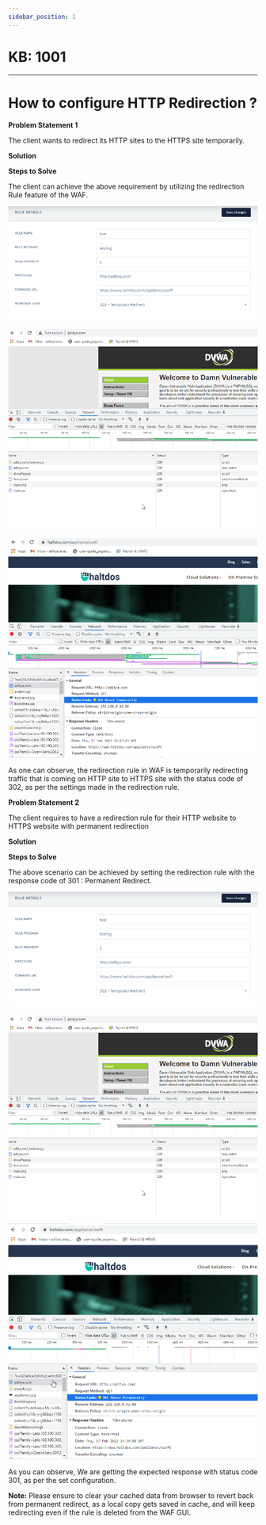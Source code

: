 ```yaml
---
sidebar_position: 1
---
```


# KB: 1001

---

# How to configure HTTP Redirection ?

**Problem Statement 1**

The client wants to redirect its HTTP sites to the HTTPS site temporarily.

**Solution**

**Steps to Solve**

The client can achieve the above requirement by utilizing the redirection Rule feature of the WAF.

![kb-1001.md](/img/waf/tutorials/redirectionrule.png)

![kb-1001.md](/img/waf/tutorials/kb2.png)

![kb-1001.md](/img/waf/tutorials/kb(2).png)

As one can observe, the redirection rule in WAF is temporarily redirecting traffic that is coming on HTTP site to HTTPS site with the status code of 302, as per the settings made in the redirection rule.

**Problem Statement  2**

The client requires to have a redirection rule for their HTTP website to HTTPS website with permanent redirection

**Solution** 

**Steps to Solve**

The above scenario can be achieved by setting the redirection rule with the response code of 301 : Permanent Redirect.

![kb-1001.md](/img/waf/tutorials/redirectionrule.png)



![kb-1001.md](/img/waf/tutorials/kbredirect.png)



![kb-1001.md](/img/waf/tutorials/kbb.png)


As you can observe, We are getting the expected response with status code 301, as per the set configuration.

**Note:** Please ensure to clear your cached data from browser to revert back from permanent redirect, as a local copy gets saved in cache, and will keep redirecting even if the rule is deleted from the WAF GUI.
